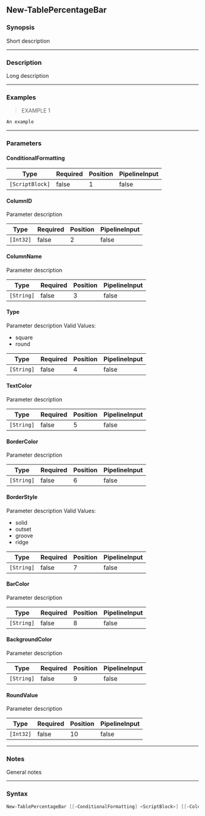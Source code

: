 New-TablePercentageBar
----------------------

### Synopsis
Short description

---

### Description

Long description

---

### Examples
> EXAMPLE 1

```PowerShell
An example
```

---

### Parameters
#### **ConditionalFormatting**

|Type           |Required|Position|PipelineInput|
|---------------|--------|--------|-------------|
|`[ScriptBlock]`|false   |1       |false        |

#### **ColumnID**
Parameter description

|Type     |Required|Position|PipelineInput|
|---------|--------|--------|-------------|
|`[Int32]`|false   |2       |false        |

#### **ColumnName**
Parameter description

|Type      |Required|Position|PipelineInput|
|----------|--------|--------|-------------|
|`[String]`|false   |3       |false        |

#### **Type**
Parameter description
Valid Values:

* square
* round

|Type      |Required|Position|PipelineInput|
|----------|--------|--------|-------------|
|`[String]`|false   |4       |false        |

#### **TextColor**
Parameter description

|Type      |Required|Position|PipelineInput|
|----------|--------|--------|-------------|
|`[String]`|false   |5       |false        |

#### **BorderColor**
Parameter description

|Type      |Required|Position|PipelineInput|
|----------|--------|--------|-------------|
|`[String]`|false   |6       |false        |

#### **BorderStyle**
Parameter description
Valid Values:

* solid
* outset
* groove
* ridge

|Type      |Required|Position|PipelineInput|
|----------|--------|--------|-------------|
|`[String]`|false   |7       |false        |

#### **BarColor**
Parameter description

|Type      |Required|Position|PipelineInput|
|----------|--------|--------|-------------|
|`[String]`|false   |8       |false        |

#### **BackgroundColor**
Parameter description

|Type      |Required|Position|PipelineInput|
|----------|--------|--------|-------------|
|`[String]`|false   |9       |false        |

#### **RoundValue**
Parameter description

|Type     |Required|Position|PipelineInput|
|---------|--------|--------|-------------|
|`[Int32]`|false   |10      |false        |

---

### Notes
General notes

---

### Syntax
```PowerShell
New-TablePercentageBar [[-ConditionalFormatting] <ScriptBlock>] [[-ColumnID] <Int32>] [[-ColumnName] <String>] [[-Type] <String>] [[-TextColor] <String>] [[-BorderColor] <String>] [[-BorderStyle] <String>] [[-BarColor] <String>] [[-BackgroundColor] <String>] [[-RoundValue] <Int32>] [<CommonParameters>]
```
